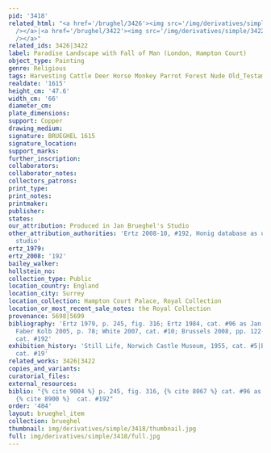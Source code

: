 ```yaml
---
pid: '3418'
related_html: "<a href='/brughel/3426'><img src='/img/derivatives/simple/3426/thumbnail.jpg'
  /></a>|<a href='/brughel/3422'><img src='/img/derivatives/simple/3422/thumbnail.jpg'
  /></a>"
related_ids: 3426|3422
label: Paradise Landscape with Fall of Man (London, Hampton Court)
object_type: Painting
genre: Religious
tags: Harvesting Cattle Deer Horse Monkey Parrot Forest Nude Old_Testament Paradise
realdate: '1615'
height_cm: '47.6'
width_cm: '66'
diameter_cm: 
plate_dimensions: 
support: Copper
drawing_medium: 
signature: BRUEGHEL 1615
signature_location: 
support_marks: 
further_inscription: 
collaborators: 
collaborator_notes: 
collectors_patrons: 
print_type: 
print_notes: 
printmaker: 
publisher: 
states: 
our_attribution: Produced in Jan Brueghel's Studio
other_attribution_authorities: 'Ertz 2008-10, #192, Honig database as uncertain, possibly
  studio'
ertz_1979: 
ertz_2008: '192'
bailey_walker: 
hollstein_no: 
collection_type: Public
location_country: England
location_city: Surrey
location_collection: Hampton Court Palace, Royal Collection
location_or_most_recent_sale_notes: the Royal Collection
provenance: 5698|5699
bibliography: 'Ertz 1979, p. 245, fig. 316; Ertz 1984, cat. #96 as Jan the Younger;
  Faber Kolb 2005, p. 78; White 2007, cat. #10; Brussels 2008, pp. 122-125; Ertz 2008-10,
  cat. #192'
exhibition_history: 'Still Life, Norwich Castle Museum, 1955, cat. #5|Brussels 2008,
  cat. #19'
related_works: 3426|3422
copies_and_variants: 
curatorial_files: 
external_resources: 
biblio: "{% cite 9004 %} p. 245, fig. 316, {% cite 8067 %} cat. #96 as Jan the Younger,
  {% cite 8900 %}  cat. #192"
order: '484'
layout: brueghel_item
collection: brueghel
thumbnail: img/derivatives/simple/3418/thumbnail.jpg
full: img/derivatives/simple/3418/full.jpg
---
```

